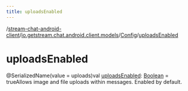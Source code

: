 ```yaml
---
title: uploadsEnabled
---
```

/[stream-chat-android-client](../../index.md)/[io.getstream.chat.android.client.models](../index.md)/[Config](index.md)/[uploadsEnabled](uploadsEnabled.md)  
  
  
  
# uploadsEnabled  
@SerializedName(value = uploads)val [uploadsEnabled](uploadsEnabled.md): [Boolean](https://kotlinlang.org/api/latest/jvm/stdlib/kotlin/-boolean/index.html) = trueAllows image and file uploads within messages. Enabled by default.

